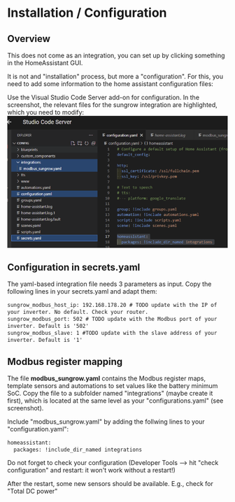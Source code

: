 # Installation / Configuration

## Overview 

This does not come as an integration, you can set up by clicking something in the HomeAssistant GUI. 

It is not and "installation" process, but more a "configuration". For this, you need to add some information to the home assistant configuration files:

Use the Visual Studio Code Server add-on for configuration. In the screenshot, the relevant files for the sungrow integration are highlighted, which you need to modify:
![image](images/HA_config_vscode.png)


##  Configuration in secrets.yaml
The yaml-based integration file needs 3 parameters as input. Copy the following lines in your secrets.yaml and adapt them:

    sungrow_modbus_host_ip: 192.168.178.20 # TODO update with the IP of your inverter. No default. Check your router.
    sungrow_modbus_port: 502 # TODO update with the Modbus port of your inverter. Default is '502'
    sungrow_modbus_slave: 1 #TODO update with the slave address of your inverter. Default is '1'

##  Modbus register mapping
The file **modbus_sungrow.yaml** contains the Modbus register maps, template sensors and automations to set values like the battery minimum SoC. Copy the file to a subfolder named "integrations" (maybe create it first), which is located at the same level as your "configurations.yaml" (see screenshot). 

Include "modbus_sungrow.yaml" by adding the follwing lines to your "configuration.yaml":

    homeassistant:
      packages: !include_dir_named integrations
    
Do not forget to check your configuration (Developer Tools --> hit "check configuration" and restart: it won't work without a restart!)

After the restart, some new sensors should be available. E.g., check for "Total DC power"